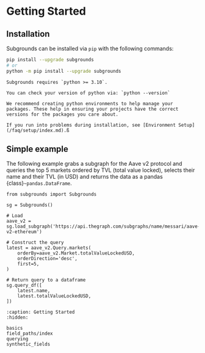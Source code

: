 # Getting Started

## Installation

Subgrounds can be installed via `pip` with the following commands:

```bash
pip install --upgrade subgrounds
# or
python -m pip install --upgrade subgrounds
```

```{important}
Subgrounds requires `python >= 3.10`.

You can check your version of python via: `python --version`
```

```{note}
We recommend creating python environments to help manage your packages. These help in ensuring your projects have the correct versions for the packages you care about.

If you run into problems during installation, see [Environment Setup](/faq/setup/index.md).ß
```

## Simple example

The following example grabs a subgraph for the Aave v2 protocol and queries the top 5 markets ordered by TVL (total value locked), selects their name and their TVL (in USD) and returns the data as a pandas {class}`~pandas.DataFrame`.

```{repl}
from subgrounds import Subgrounds

sg = Subgrounds()

# Load
aave_v2 = sg.load_subgraph('https://api.thegraph.com/subgraphs/name/messari/aave-v2-ethereum')

# Construct the query
latest = aave_v2.Query.markets(
    orderBy=aave_v2.Market.totalValueLockedUSD,
    orderDirection='desc',
    first=5,
)

# Return query to a dataframe
sg.query_df([
    latest.name,
    latest.totalValueLockedUSD,
])
```

```{toctree}
:caption: Getting Started
:hidden:

basics
field_paths/index
querying
synthetic_fields
```
